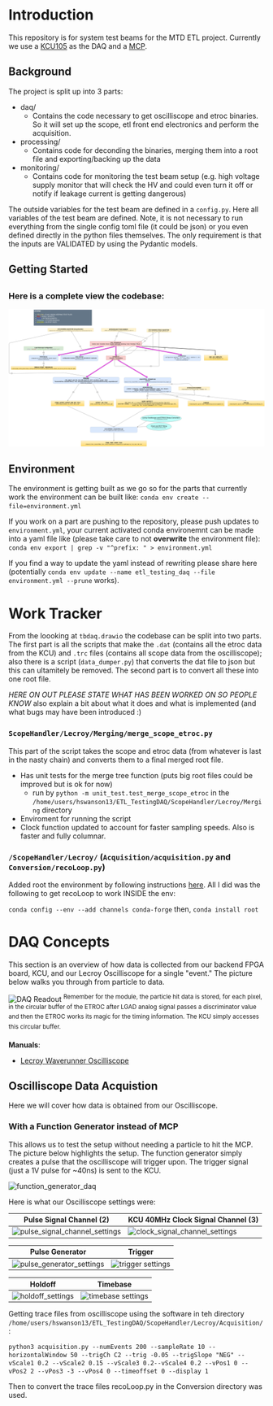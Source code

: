 # Introduction

This repository is for system test beams for the MTD ETL project. Currently we use a [KCU105](https://etl-rb.docs.cern.ch/Hardware/#kcu105) as the DAQ and a [MCP](https://en.wikipedia.org/wiki/Microchannel_plate_detector). 

## Background
The project is split up into 3 parts:
* daq/
    * Contains the code necessary to get oscilliscope and etroc binaries. So it will set up the scope, etl front end electronics and perform the acquisition.
* processing/
    * Contains code for deconding the binaries, merging them into a root file and exporting/backing up the data
* monitoring/
    * Contains code for monitoring the test beam setup (e.g. high voltage supply monitor that will check the HV and could even turn it off or notify if leakage current is getting dangerous)

The outside variables for the test beam are defined in a `config.py`. Here all variables of the test beam are defined. Note, it is not necessary to run everything from the single config toml file (it could be json) or you even defined directly in the python files themselves. The only requirement is that the inputs are VALIDATED by using the Pydantic models. 

## Getting Started

## 


### Here is a complete view the codebase:

![tbdaq](images/tbdaq.png)

## Environment

The environment is getting built as we go so for the parts that currently work the environment can be built like:
```conda env create --file=environment.yml```

If you work on a part are pushing to the repository, please push updates to `environment.yml`, your current activated conda environemnt can be made into a yaml file like (please take care to not **overwrite** the environment file): 
```conda env export | grep -v "^prefix: " > environment.yml```

If you find a way to update the yaml instead of rewriting please share here (potentially `conda env update --name etl_testing_daq --file environment.yml --prune` works).


# Work Tracker

From the loooking at `tbdaq.drawio` the codebase can be split into two parts. The first part is all the scripts that make the `.dat` (contains all the etroc data from the KCU) and `.trc` files (contains all scope data from the oscilliscope); also there is a script (`data_dumper.py`) that converts the dat file to json but this can ultamitely be removed. The second part is to convert all these into one root file. 

*HERE ON OUT PLEASE STATE WHAT HAS BEEN WORKED ON SO PEOPLE KNOW* also explain a bit about what it does and what is implemented (and what bugs may have been introduced :)

### `ScopeHandler/Lecroy/Merging/merge_scope_etroc.py` 
This part of the script takes the scope and etroc data (from whatever is last in the nasty chain) and converts them to a final merged root file.

* Has unit tests for the merge tree function (puts big root files could be improved but is ok for now)
    * run by `python -m unit_test.test_merge_scope_etroc` in the `/home/users/hswanson13/ETL_TestingDAQ/ScopeHandler/Lecroy/Merging` directory
* Enviroment for running the script
* Clock function updated to account for faster sampling speeds. Also is faster and fully columnar.

### `/ScopeHandler/Lecroy/` (`Acquisition/acquisition.py` and `Conversion/recoLoop.py`)

Added root the environment by following instructions [here](https://indico.cern.ch/event/759388/contributions/3306849/attachments/1816254/2968550/root_conda_forge.pdf). All I did was the following to get recoLoop to work INSIDE the env:

`conda config --env --add channels conda-forge` then,
`conda install root`

# DAQ Concepts

This section is an overview of how data is collected from our backend FPGA board, KCU, and our Lecroy Oscilliscope for a single "event."  The picture below walks you through from particle to data.

![DAQ Readout](images/DAQ_Readout.png) <sup>Remember for the module, the particle hit data is stored, for each pixel, in the circular buffer of the ETROC after LGAD analog signal passes a discriminator value and then the ETROC works its magic for the timing information. The KCU simply accesses this circular buffer.</sup>

**Manuals**:
* [Lecroy Waverunner Oscilliscope](https://cdn.teledynelecroy.com/files/manuals/waverunner-8000-operators-manual.pdf)

## Oscilliscope Data Acquistion

Here we will cover how data is obtained from our Oscilliscope.

### With a Function Generator instead of MCP
This allows us to test the setup without needing a particle to hit the MCP. The picture below highlights the setup. The function generator simply creates a pulse that the oscilliscope will trigger upon. The trigger signal (just a 1V pulse for ~40ns) is sent to the KCU.

![function_generator_daq](images/function_generator_daq.png)

Here is what our Oscilliscope settings were: 

|Pulse Signal Channel (2)|KCU 40MHz Clock Signal Channel (3)|
|---|---|
|![pulse_signal_channel_settings](images/365A9440-B7A4-407E-B0A7-822261808506.jpg)|![clock_signal_channel_settings](images/DDF35E18-184B-46CC-9CC3-67068653F8A0.jpg)

|Pulse Generator|Trigger|
|---|---|
|![pulse_generator_settings](images/3CA769FC-A3AE-4C3D-81A7-CD92E135DFA8.jpg)|![trigger settings](images/635DFFE2-5842-435D-AA8D-CB0B5EA12C23.jpg)|

|Holdoff|Timebase|
|---|---|
|![holdoff_settings](images/EA31AC74-8D68-434C-B060-6147203742AC.jpg)|![timebase settings](images/0A70AFA2-1BCF-4124-A30F-91009D3B21DC.jpg)|

Getting trace files from oscilliscope using the software in teh directory `/home/users/hswanson13/ETL_TestingDAQ/ScopeHandler/Lecroy/Acquisition/`:
```
python3 acquisition.py --numEvents 200 --sampleRate 10 --horizontalWindow 50 --trigCh C2 --trig -0.05 --trigSlope "NEG" --vScale1 0.2 --vScale2 0.15 --vScale3 0.2--vScale4 0.2 --vPos1 0 --vPos2 2 --vPos3 -3 --vPos4 0 --timeoffset 0 --display 1
```

Then to convert the trace files recoLoop.py in the Conversion directory was used. 
